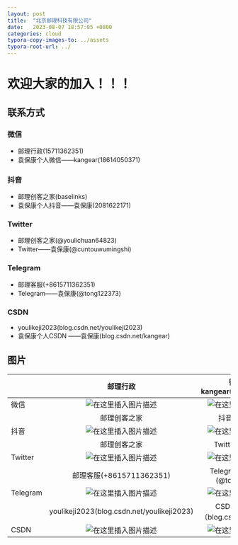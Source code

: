 ```yaml
---
layout: post
title:  "北京邮理科技有限公司"
date:   2023-08-07 18:57:05 +0800
categories: cloud
typora-copy-images-to: ../assets
typora-root-url: ../
---
```

# 欢迎大家的加入！！！

## 联系方式

### 微信

- 邮理行政(15711362351)  
- 袁保康个人微信——kangear(18614050371)

### 抖音

- 邮理创客之家(baselinks)
- 袁保康个人抖音——袁保康(2081622171)  

### Twitter

- 邮理创客之家(@youlichuan64823)
- Twitter——袁保康(@cuntouwumingshi)

### Telegram

- 邮理客服(+8615711362351)
- Telegram——袁保康(@tong122373)

### CSDN

- youlikeji2023(blog.csdn.net/youlikeji2023)
- 袁保康个人CSDN ——袁保康(blog.csdn.net/kangear)

## 图片
|  | 邮理行政 | 微信——kangear(18614050371)|
| ------------- |:-------------:|:-------------:|
|微信|![在这里插入图片描述](/assets/邮理行政)  |![在这里插入图片描述](/assets/kangear.jpg)
|| 邮理创客之家    |抖音——袁保康
|抖音| ![在这里插入图片描述](/assets/抖音-ylkj)   |![在这里插入图片描述](/assets/抖音-yuan)|
|| 邮理创客之家    |Twitter——袁保康
|Twitter| ![在这里插入图片描述](/assets/Twitter-ylkj)  |![在这里插入图片描述](/assets/Twitter-yuan)|
|| 邮理客服(+8615711362351)  |Telegram——袁保康(@tong122373)
|Telegram| ![在这里插入图片描述](/assets/邮理客服)|![在这里插入图片描述](/assets/Telegram-yuan)
 ||youlikeji2023(blog.csdn.net/youlikeji2023)|CSDN——袁保康（blog.csdn.net/kangear)
|CSDN|  ![在这里插入图片描述](/assets/csdn-ylkj) |![在这里插入图片描述](/assets/csdn-yuan)

